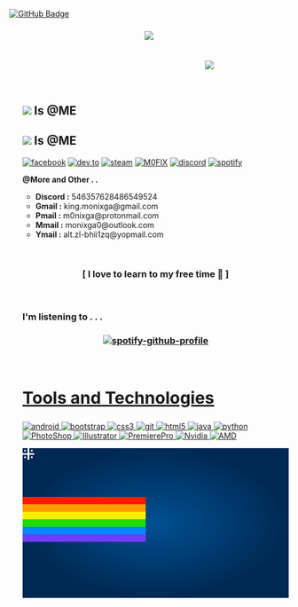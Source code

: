 <a href="https://github.com/M0FIX?tab=followers"><img src="https://img.shields.io/github/followers/M0FIX?label=Followers&style=social" alt="GitHub Badge"></a>
<br>
<h3 align = "center"><img src="https://readme-typing-svg.herokuapp.com?duration=7000&color=FF3A74&size=21&center=true&vCenter=true&width=650&height=100&lines=🥀+Welcome!+M0NIX+Official+For+Useless+For+All+%F0%9F%96%A4;🦋+Call+ME+M0NIX!+🦋"></h3>
<br>
<img src = "https://raw.githubusercontent.com/M0FIX/M0FIX/main/nfo/NF0.gif" align ="right" width = 30% >
<div align = "left" width = 50%>
<br>
<ul>

<br>
<div>
<h2><img src ="https://drive.google.com/uc?export=view&id=1hdtPYtcno6Z9owg3qrWxBZ-csBM5Dy0W"width = 25> Is @ME</h2>
<h2><img src ="https://github.githubassets.com/images/mona-whisper.gif"width = 25> Is @ME</h2>

[<img align="top" alt="facebook" src="https://img.shields.io/badge/facebook-%231877F2.svg?&style=for-the-badge&logo=facebook&logoColor=white" />](https://www.facebook.com/7e2ed52d5dfee04a8b2a5c9b53cc66bc)
[<img align="top" alt="dev.to" src="https://img.shields.io/badge/instagram-cd486b?logo=instagram&logoColor=white&style=for-the-badge"/>](https://www.instagram.com/7de27258571f67c8e1da03003ff8fe7e)
[<img align="top" alt="steam" src="https://img.shields.io/badge/steam-1b2838?logo=steam&logoColor=white&style=for-the-badge"/>](https://steamcommunity.com/id/m0nixga/)
[<img align="top" alt="M0FIX" src="https://img.shields.io/badge/mofix-1a1a1a?logo=github&logoColor=white&style=for-the-badge"/>](https://m0fix.github.io/)
[<img align="top" alt="discord" src="https://img.shields.io/badge/discord-7289da?logo=discord&logoColor=white&style=for-the-badge"/>](https://discord.gg/5KryY7fFhm)
[<img align="top" alt="spotify" src="https://img.shields.io/badge/spotify-1DB954.svg?&style=for-the-badge&logo=spotify&logoColor=white" />](https://open.spotify.com/user/zlixinpqysgmofa68rh0x9l1h)

<B>@More and Other . .</B>
<ul>
<li><B>Discord :</B> 546357628486549524<br></li>
<li><B>Gmail :</B> king.monixga@gmail.com<br></li>
<li><B>Pmail :</B> m0nixga@protonmail.com</li>
<li><B>Mmail :</B> monixga0@outlook.com</li>
<li><B>Ymail :</B> alt.zl-bhii1zq@yopmail.com</li>
<ul>

<br>

</div>

<h3 align = "center">[ I love to learn to my free time 💖 ]</h3>
<br>
<h3 align = "left">I'm listening to . . .</h3>
<h3 align = "center">

[![spotify-github-profile](https://spotify-github-profile.vercel.app/api/view?uid=zlixinpqysgmofa68rh0x9l1h&cover_image=true&theme=novatorem&bar_color=53b14f&bar_color_cover=false)](https://spotify-github-profile.vercel.app/api/view?uid=zlixinpqysgmofa68rh0x9l1h&redirect=true)

</h3>

<br>
<h2 style="font-size:30px" align ="left" width = 100%><u>Tools and Technologies</u></h2>
<p align="left"> <a href="https://developer.android.com" target="_blank"> <img src="https://img.shields.io/badge/Android-3DDC84?style=for-the-badge&logo=android&logoColor=white" alt="android" /> </a> <a href="https://getbootstrap.com" target="_blank"> <img src="https://img.shields.io/badge/Bootstrap-563D7C?style=for-the-badge&logo=bootstrap&logoColor=white" alt="bootstrap" /> </a> <a href="https://www.w3schools.com/css/" target="_blank"> <img src="https://img.shields.io/badge/CSS3-1572B6?style=for-the-badge&logo=css3&logoColor=white"
 alt="css3"  /> </a> <a href="https://git-scm.com/" target="_blank"> <img src="https://img.shields.io/badge/Git-F05032?style=for-the-badge&logo=git&logoColor=white" alt="git" /> </a> <a href="https://www.w3.org/html/" target="_blank"> <img src="https://img.shields.io/badge/HTML5-E34F26?style=for-the-badge&logo=html5&logoColor=white" alt="html5" /> </a> <a href="https://www.java.com" target="_blank"> <img src="https://img.shields.io/badge/Java-ED8B00?style=for-the-badge&logo=java&logoColor=white" alt="java" /> </a> <a href="https://www.python.org" target="_blank"> <img src="https://img.shields.io/badge/Python-FFD43B?style=for-the-badge&logo=python&logoColor=darkgreen" alt="python"  /> </a> <a href="https://www.adobe.com/" target="_blank"> <img src="https://img.shields.io/badge/Photoshop-001e36?style=for-the-badge&logo=Adobe%20Photoshop&logoColor=white" alt="PhotoShop" /> </a> <a href="https://www.adobe.com/" target="_blank"> <img src="https://img.shields.io/badge/Illustrator-330000?&style=for-the-badge&logo=Adobe%20Illustrator&logoColor=yellow" alt="Illustrator" /> </a> <a href="https://www.adobe.com/" target="_blank"> <img src="https://img.shields.io/badge/Premiere-00005b?style=for-the-badge&logo=Adobe%20Premiere%20Pro&logoColor=white" alt="PremierePro"  /> </a><a href="https://www.nvidia.com/" target="_blank"> <img src="https://img.shields.io/badge/Nvidia-76b900?style=for-the-badge&logo=nvidia&logoColor=white"
 alt="Nvidia"  /> </a><a href="https://www.amd.com/" target="_blank"> <img src="https://img.shields.io/badge/AMD-000000?style=for-the-badge&logo=amd&logoColor=white"
 alt="AMD"  /> </a></p>

![nyancat](https://github.com/M0FIX/M0FIX/blob/main/nfo/nyancat.svg)
